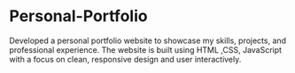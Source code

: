 # Personal-Portfolio
Developed a personal portfolio website to showcase my skills, projects, and professional experience. The website is built using HTML ,CSS, JavaScript with a focus on clean, responsive design and user interactively.
